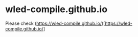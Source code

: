 # wled-compile.github.io

Please check (https://wled-compile.github.io/)[https://wled-compile.github.io/]
